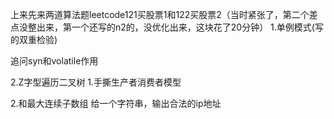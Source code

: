 

上来先来两道算法题leetcode121买股票1和122买股票2（当时紧张了，第二个差点没整出来，第一个还写的n2的，没优化出来，这块花了20分钟）
1.单例模式(写的双重检验)

追问syn和volatile作用

2.Z字型遍历二叉树
1.手撕生产者消费者模型

2.和最大连续子数组
给一个字符串，输出合法的ip地址